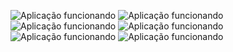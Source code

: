 ![Aplicação funcionando](images/Screenshot(17).png)
![Aplicação funcionando](images/Screenshot(18).png)
![Aplicação funcionando](images/Screenshot(19).png)
![Aplicação funcionando](images/Screenshot(20).png)
![Aplicação funcionando](images/Screenshot(21).png)
![Aplicação funcionando](images/Screenshot(22).png)
